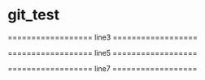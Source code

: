 # git_test

================== line3 ==================

================== line5 ==================

================== line7 ==================
